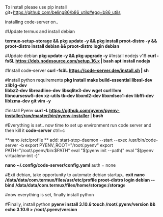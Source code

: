 To install please use pip install git+https://github.com/beling86/b86_utils#egg=b86_utils

installing code-server on..

#Update termux and install debian

**termux-setup-storage && pkg update -y && pkg install proot-distro -y && proot-distro install debian && proot-distro login debian**

#Update debian
**pkg update -y && pkg upgrade -y**
#Install nodejs v16
**curl -fsSL https://deb.nodesource.com/setup_16.x | bash 
apt install nodejs**

#Install code-server
**curl -fsSL https://code-server.dev/install.sh | sh**

#Install python requirements
**pkg install make build-essential libssl-dev zlib1g-dev \
  libbz2-dev libreadline-dev libsqlite3-dev wget curl llvm \
  libncursesw5-dev xz-utils tk-dev libxml2-dev libxmlsec1-dev libffi-dev liblzma-dev git vim -y**
  
#install Pyenv
**curl -L https://github.com/pyenv/pyenv-installer/raw/master/bin/pyenv-installer | bash**

#Everything is set.. now time to set up environment
run code server and then kill it
**code-server**
ctrl+c


**nano /etc/profile **
add:
start-stop-daemon --start --exec /usr/bin/code-server -b
export PYENV_ROOT="/root/.pyenv"
export PATH="/root/.pyenv/bin:$PATH"
eval "$(pyenv init --path)"
eval "$(pyenv virtualenv-init -)"

**nano ~/.config/code-server/config.yaml**
auth = none

#Exit debian, take opportunity to automate debian startup.. 
**exit
nano /data/data/com.termux/files/usr/etc/profile
proot-distro login debian --bind /data/data/com.termux/files/home/storage:/storag**e

#now everything is set, finally install python


#Finally, install python
**pyenv install 3.10.6
touch /root/.pyenv/version && echo 3.10.6 > /root/.pyenv/version**
